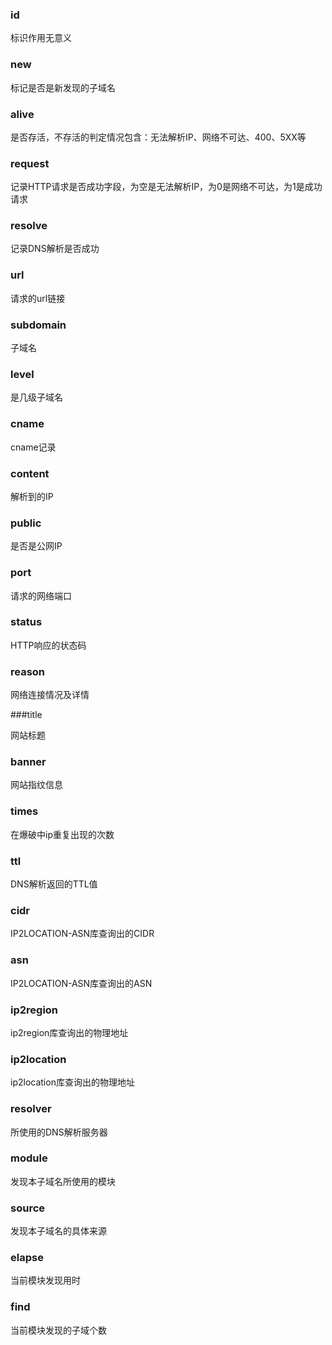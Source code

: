 ### id

标识作用无意义

### new

标记是否是新发现的子域名

### alive

是否存活，不存活的判定情况包含：无法解析IP、网络不可达、400、5XX等

### request

记录HTTP请求是否成功字段，为空是无法解析IP，为0是网络不可达，为1是成功请求

### resolve

记录DNS解析是否成功

### url

请求的url链接

### subdomain

子域名

### level

是几级子域名

### cname

cname记录

### content

解析到的IP

### public

是否是公网IP

### port

请求的网络端口

### status

HTTP响应的状态码

### reason

网络连接情况及详情

###title

网站标题

### banner

网站指纹信息

### times

在爆破中ip重复出现的次数

### ttl

DNS解析返回的TTL值

### cidr

IP2LOCATION-ASN库查询出的CIDR

### asn

IP2LOCATION-ASN库查询出的ASN

### ip2region

ip2region库查询出的物理地址

### ip2location

ip2location库查询出的物理地址

### resolver

所使用的DNS解析服务器

### module

发现本子域名所使用的模块

### source

发现本子域名的具体来源

### elapse

当前模块发现用时

### find

当前模块发现的子域个数